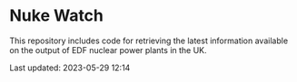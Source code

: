 # Nuke Watch

This repository includes code for retrieving the latest information available on the output of EDF nuclear power plants in the UK.

Last updated: 2023-05-29 12:14